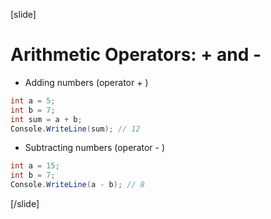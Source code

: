 [slide]
# Arithmetic Operators: + and -
* Adding numbers (operator + )
```csharp
int a = 5;
int b = 7;
int sum = a + b;
Console.WriteLine(sum); // 12 
```
* Subtracting numbers (operator - )
```csharp
int a = 15;
int b = 7;
Console.WriteLine(a - b); // 8
```
[/slide]